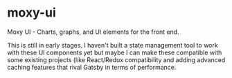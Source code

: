 # moxy-ui

Moxy UI - Charts, graphs, and UI elements for the front end.

This is still in early stages. I haven't built a state management tool to work with these UI components yet but maybe I can make these compatible with some existing projects (like React/Redux compatibility and adding advanced caching features that rival Gatsby in terms of performance.
